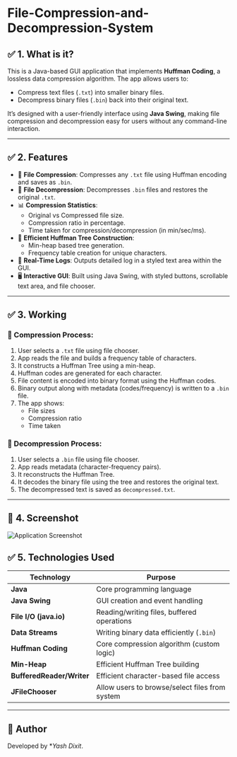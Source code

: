 # File-Compression-and-Decompression-System
## ✅ 1. What is it?
This is a Java-based GUI application that implements **Huffman Coding**, a lossless data compression algorithm. The app allows users to:

- Compress text files (`.txt`) into smaller binary files.
- Decompress binary files (`.bin`) back into their original text.

It’s designed with a user-friendly interface using **Java Swing**, making file compression and decompression easy for users without any command-line interaction.

---

## ✅ 2. Features

- 📁 **File Compression**: Compresses any `.txt` file using Huffman encoding and saves as `.bin`.
- 🧾 **File Decompression**: Decompresses `.bin` files and restores the original `.txt`.
- 📊 **Compression Statistics**:
  - Original vs Compressed file size.
  - Compression ratio in percentage.
  - Time taken for compression/decompression (in min/sec/ms).
- 🧠 **Efficient Huffman Tree Construction**:
  - Min-heap based tree generation.
  - Frequency table creation for unique characters.
- 📄 **Real-Time Logs**: Outputs detailed log in a styled text area within the GUI.
- 🖥️ **Interactive GUI**: Built using Java Swing, with styled buttons, scrollable text area, and file chooser.

---

## ✅ 3. Working

### 🔹 Compression Process:
1. User selects a `.txt` file using file chooser.
2. App reads the file and builds a frequency table of characters.
3. It constructs a Huffman Tree using a min-heap.
4. Huffman codes are generated for each character.
5. File content is encoded into binary format using the Huffman codes.
6. Binary output along with metadata (codes/frequency) is written to a `.bin` file.
7. The app shows:
   - File sizes
   - Compression ratio
   - Time taken

### 🔹 Decompression Process:
1. User selects a `.bin` file using file chooser.
2. App reads metadata (character-frequency pairs).
3. It reconstructs the Huffman Tree.
4. It decodes the binary file using the tree and restores the original text.
5. The decompressed text is saved as `decompressed.txt`.

---

## 📸 4. Screenshot

![Application Screenshot](screenshots/app_screenshot.png)

## ✅ 5. Technologies Used

| Technology                | Purpose                                      |
|---------------------------|----------------------------------------------|
| **Java**                  | Core programming language                    |
| **Java Swing**            | GUI creation and event handling              |
| **File I/O (java.io)**    | Reading/writing files, buffered operations   |
| **Data Streams**          | Writing binary data efficiently (`.bin`)     |
| **Huffman Coding**        | Core compression algorithm (custom logic)    |
| **Min-Heap**              | Efficient Huffman Tree building              |
| **BufferedReader/Writer** | Efficient character-based file access        |
| **JFileChooser**          | Allow users to browse/select files from system |

---

## 📌 Author
Developed by **Yash Dixit*.
